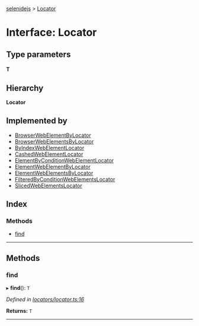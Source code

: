 [selenidejs](../README.md) > [Locator](../interfaces/locator.md)

# Interface: Locator

## Type parameters
#### T 
## Hierarchy

**Locator**

## Implemented by

* [BrowserWebElementByLocator](../classes/browserwebelementbylocator.md)
* [BrowserWebElementsByLocator](../classes/browserwebelementsbylocator.md)
* [ByIndexWebElementLocator](../classes/byindexwebelementlocator.md)
* [CashedWebElementLocator](../classes/cashedwebelementlocator.md)
* [ElementByConditionWebElementLocator](../classes/elementbyconditionwebelementlocator.md)
* [ElementWebElementByLocator](../classes/elementwebelementbylocator.md)
* [ElementWebElementsByLocator](../classes/elementwebelementsbylocator.md)
* [FilteredByConditionWebElementsLocator](../classes/filteredbyconditionwebelementslocator.md)
* [SlicedWebElementsLocator](../classes/slicedwebelementslocator.md)

## Index

### Methods

* [find](locator.md#find)

---

## Methods

<a id="find"></a>

###  find

▸ **find**(): `T`

*Defined in [locators/locator.ts:16](https://github.com/knowledgeexpert/selenidejs/blob/master/lib/locators/locator.ts#L16)*

**Returns:** `T`

___


